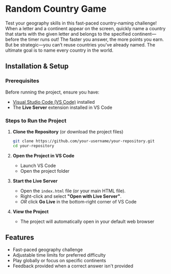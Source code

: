 # Random Country Game

Test your geography skills in this fast-paced country-naming challenge! When a letter and a continent appear on the screen, quickly name a country that starts with the given letter and belongs to the specified continent—before the timer runs out! The faster you answer, the more points you earn. But be strategic—you can’t reuse countries you've already named. The ultimate goal is to name every country in the world.

## Installation & Setup

### Prerequisites
Before running the project, ensure you have:
- [Visual Studio Code (VS Code)](https://code.visualstudio.com/download) installed
- The **Live Server** extension installed in VS Code

### Steps to Run the Project

1. **Clone the Repository** (or download the project files)
   ```bash
   git clone https://github.com/your-username/your-repository.git
   cd your-repository

2. **Open the Project in VS Code**
   - Launch VS Code
   - Open the project folder

3. **Start the Live Server**
   - Open the `index.html` file (or your main HTML file).
   - Right-click and select **"Open with Live Server"**.
   - *OR* click **Go Live** in the bottom-right corner of VS Code

4. **View the Project**
   - The project will automatically open in your default web browser

## Features
- Fast-paced geography challenge
- Adjustable time limits for preferred difficulty
- Play globally or focus on specific continents
- Feedback provided when a correct answer isn't provided
